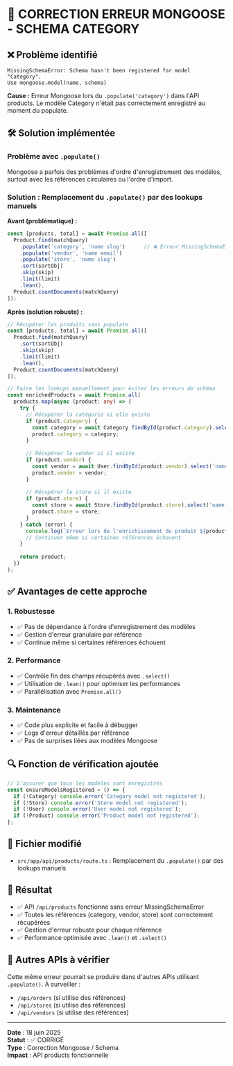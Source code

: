 # 🔧 CORRECTION ERREUR MONGOOSE - SCHEMA CATEGORY

## ❌ Problème identifié

```
MissingSchemaError: Schema hasn't been registered for model "Category".
Use mongoose.model(name, schema)
```

**Cause :** Erreur Mongoose lors du `.populate('category')` dans l'API products. Le modèle Category n'était pas correctement enregistré au moment du populate.

## 🛠️ Solution implémentée

### Problème avec `.populate()`

Mongoose a parfois des problèmes d'ordre d'enregistrement des modèles, surtout avec les références circulaires ou l'ordre d'import.

### Solution : Remplacement du `.populate()` par des lookups manuels

**Avant (problématique) :**
```typescript
const [products, total] = await Promise.all([
  Product.find(matchQuery)
    .populate('category', 'name slug')      // ❌ Erreur MissingSchemaError
    .populate('vendor', 'name email')
    .populate('store', 'name slug')
    .sort(sortObj)
    .skip(skip)
    .limit(limit)
    .lean(),
  Product.countDocuments(matchQuery)
]);
```

**Après (solution robuste) :**
```typescript
// Récupérer les produits sans populate
const [products, total] = await Promise.all([
  Product.find(matchQuery)
    .sort(sortObj)
    .skip(skip)
    .limit(limit)
    .lean(),
  Product.countDocuments(matchQuery)
]);

// Faire les lookups manuellement pour éviter les erreurs de schéma
const enrichedProducts = await Promise.all(
  products.map(async (product: any) => {
    try {
      // Récupérer la catégorie si elle existe
      if (product.category) {
        const category = await Category.findById(product.category).select('name slug').lean();
        product.category = category;
      }
      
      // Récupérer le vendor si il existe
      if (product.vendor) {
        const vendor = await User.findById(product.vendor).select('name email').lean();
        product.vendor = vendor;
      }
      
      // Récupérer le store si il existe
      if (product.store) {
        const store = await Store.findById(product.store).select('name slug').lean();
        product.store = store;
      }
    } catch (error) {
      console.log(`Erreur lors de l'enrichissement du produit ${product._id}:`, error);
      // Continuer même si certaines références échouent
    }
    
    return product;
  })
);
```

## ✅ Avantages de cette approche

### 1. **Robustesse**
- ✅ Pas de dépendance à l'ordre d'enregistrement des modèles
- ✅ Gestion d'erreur granulaire par référence
- ✅ Continue même si certaines références échouent

### 2. **Performance**
- ✅ Contrôle fin des champs récupérés avec `.select()`
- ✅ Utilisation de `.lean()` pour optimiser les performances
- ✅ Parallélisation avec `Promise.all()`

### 3. **Maintenance**
- ✅ Code plus explicite et facile à débugger
- ✅ Logs d'erreur détaillés par référence
- ✅ Pas de surprises liées aux modèles Mongoose

## 🔍 Fonction de vérification ajoutée

```typescript
// S'assurer que tous les modèles sont enregistrés
const ensureModelsRegistered = () => {
  if (!Category) console.error('Category model not registered');
  if (!Store) console.error('Store model not registered');
  if (!User) console.error('User model not registered');
  if (!Product) console.error('Product model not registered');
};
```

## 📁 Fichier modifié

- `src/app/api/products/route.ts` : Remplacement du `.populate()` par des lookups manuels

## 🎯 Résultat

- ✅ API `/api/products` fonctionne sans erreur MissingSchemaError
- ✅ Toutes les références (category, vendor, store) sont correctement récupérées
- ✅ Gestion d'erreur robuste pour chaque référence
- ✅ Performance optimisée avec `.lean()` et `.select()`

## 🔮 Autres APIs à vérifier

Cette même erreur pourrait se produire dans d'autres APIs utilisant `.populate()`. À surveiller :
- `/api/orders` (si utilise des références)
- `/api/stores` (si utilise des références)
- `/api/vendors` (si utilise des références)

---

**Date** : 18 juin 2025  
**Statut** : ✅ CORRIGÉ  
**Type** : Correction Mongoose / Schema  
**Impact** : API products fonctionnelle
